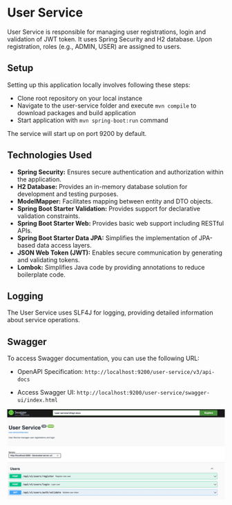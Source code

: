 # User Service
User Service is responsible for managing user registrations, login and validation of JWT token. It uses Spring Security and H2 database. Upon registration, roles (e.g., ADMIN, USER) are assigned to users.

## Setup

Setting up this application locally involves following these steps:

- Clone root repository on your local instance
- Navigate to the user-service folder and execute `mvn compile` to download packages and build application
- Start application with `mvn spring-boot:run` command

The service will start up on port 9200 by default.

## Technologies Used

- **Spring Security:** Ensures secure authentication and authorization within the application.
- **H2 Database:** Provides an in-memory database solution for development and testing purposes.
- **ModelMapper:** Facilitates mapping between entity and DTO objects.
- **Spring Boot Starter Validation:** Provides support for declarative validation constraints.
- **Spring Boot Starter Web:** Provides basic web support including RESTful APIs.
- **Spring Boot Starter Data JPA:** Simplifies the implementation of JPA-based data access layers.
- **JSON Web Token (JWT):** Enables secure communication by generating and validating tokens.
- **Lombok:** Simplifies Java code by providing annotations to reduce boilerplate code.

## Logging
The User Service uses SLF4J for logging, providing detailed information about service operations.

## Swagger
To access Swagger documentation, you can use the following URL:

- OpenAPI Specification: `http://localhost:9200/user-service/v3/api-docs`

- Access Swagger UI: `http://localhost:9200/user-service/swagger-ui/index.html`

![UserServiceSwagger.png](./docs/UserServiceSwagger.png)
